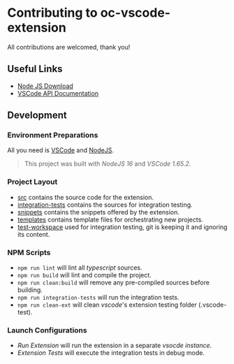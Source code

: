 # Contributing to oc-vscode-extension

All contributions are welcomed, thank you!

## Useful Links

- [Node JS Download][0]
- [VSCode API Documentation][1]

## Development

### Environment Preparations

All you need is [VSCode][2] and [NodeJS][0].

> This project was built with _NodeJS 16_ and _VSCode 1.65.2_.

### Project Layout

- [src](src) contains the source code for the extension.
- [integration-tests](integration-tests) contains the sources for integration testing.
- [snippets](snippets) contains the snippets offered by the extension.
- [templates](templates) contains template files for orchestrating new projects.
- [test-workspace](test-workspace) used for integration testing, git is keeping it and ignoring its content.

### NPM Scripts

- `npm run lint` will lint all _typescript_ sources.
- `npm run build` will lint and compile the project.
- `npm run clean:build` will remove any pre-compiled sources before building.
- `npm run integration-tests` will run the integration tests.
- `npm run clean-ext` will clean _vscode_'s extension testing folder (.vscode-test).

### Launch Configurations

- _Run Extension_ will run the extension in a separate _vsocde instance_.
- _Extension Tests_ will execute the integration tests in debug mode.

<!-- LINKS -->
[0]: https://nodejs.org
[1]: https://code.visualstudio.com/api
[2]: https://code.visualstudio.com/

